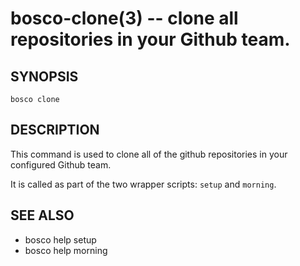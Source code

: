bosco-clone(3) -- clone all repositories in your Github team.
==============================================

## SYNOPSIS

    bosco clone

## DESCRIPTION

This command is used to clone all of the github repositories in your configured Github team.

It is called as part of the two wrapper scripts: `setup` and `morning`.

## SEE ALSO

* bosco help setup
* bosco help morning
